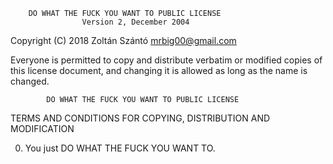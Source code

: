         DO WHAT THE FUCK YOU WANT TO PUBLIC LICENSE 
                    Version 2, December 2004 

 Copyright (C) 2018 Zoltán Szántó <mrbig00@gmail.com> 

 Everyone is permitted to copy and distribute verbatim or modified 
 copies of this license document, and changing it is allowed as long 
 as the name is changed. 

            DO WHAT THE FUCK YOU WANT TO PUBLIC LICENSE 
   TERMS AND CONDITIONS FOR COPYING, DISTRIBUTION AND MODIFICATION 

  0. You just DO WHAT THE FUCK YOU WANT TO.